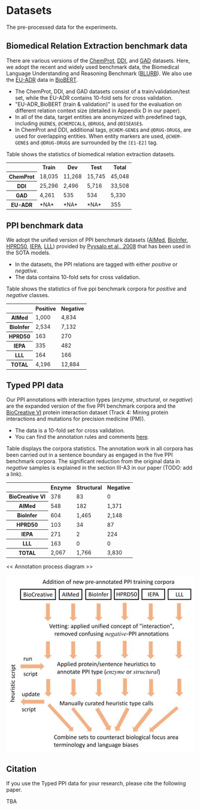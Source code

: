 # Datasets
The pre-processed data for the experiments.

## Biomedical Relation Extraction benchmark data
There are various versions of the [ChemProt](https://www.ncbi.nlm.nih.gov/pmc/articles/PMC6051439/), [DDI](https://www.sciencedirect.com/science/article/pii/S1532046413001123?via%3Dihub), and [GAD](https://bmcbioinformatics.biomedcentral.com/articles/10.1186/s12859-015-0472-9) datasets. Here, we adopt the recent and widely used
benchmark data, the Biomedical Language Understanding and Reasoning Benchmark ([BLURB](https://dl.acm.org/doi/pdf/10.1145/3458754)). We also
use the [EU-ADR](https://www.sciencedirect.com/science/article/pii/S1532046412000573) data in [BioBERT](https://academic.oup.com/bioinformatics/article/36/4/1234/5566506).

* The ChemProt, DDI, and GAD datasets consist of a train/validation/test set, while the EU-ADR contains 10-fold sets for cross validation.
* "EU-ADR_BioBERT (train & validation)" is used for the evaluation on different relation context size (detailed in Appendix D in our paper). 
* In all of the data, target entities are anonymized with predefined tags, including `@GENE$`, `@CHEMICAL$`, `@DRUG$`, and `@DISEASE$`. 
* In ChemProt and DDI, additional tags, `@CHEM-GENE$` and `@DRUG-DRUG$`, are used for overlapping entities. 
When entity markers are used, `@CHEM-GENE$` and `@DRUG-DRUG$` are surrounded by the `[E1-E2]` tag.

Table shows the statistics of biomedical relation extraction datasets.

<table>
    <tr>
        <th></th>
        <th>Train</th>
        <th>Dev</th>
        <th>Test</th>
        <th>Total</th>
    </tr>
	<tr>
        <th>ChemProt</th>
        <td>18,035</td>
        <td>11,268</td>
        <td>15,745</td>
        <td>45,048</td>
    </tr>
    <tr>
        <th>DDI</th>
        <td>25,296</td>
        <td>2,496</td>
        <td>5,716</td>
		<td>33,508</td>
    </tr>
    <tr>
        <th>GAD</th>
        <td>4,261</td>
        <td>535</td>
        <td>534</td>
		<td>5,330</td>
    </tr>
	<tr>
        <th>EU-ADR</th>
        <td>*NA*</td>
        <td>*NA*</td>
        <td>*NA*</td>
		<td>355</td>
    </tr>
</table>


## PPI benchmark data
We adopt the unified version of PPI benchmark datasets ([AIMed](https://www.sciencedirect.com/science/article/pii/S0933365704001319), 
[BioInfer](https://link.springer.com/article/10.1186/1471-2105-8-50), 
[HPRD50](https://academic.oup.com/bioinformatics/article/23/3/365/236564),
[IEPA](http://psb.stanford.edu/psb-online/proceedings/psb02/ding.pdf),
[LLL](https://hal.inrae.fr/hal-02762818/document)) provided by [Pyysalo et al., 2008](https://bmcbioinformatics.biomedcentral.com/articles/10.1186/1471-2105-9-S3-S6) that has been used in the SOTA models. 
* In the datasets, the PPI relations are tagged with either *positive* or *negative*. 
* The data contains 10-fold sets for cross validation.

Table shows the statistics of five ppi benchmark corpora for *positive* and *negative* classes.

<table>
    <tr>
        <th></th>
        <th>Positive</th>
        <th>Negative</th>
    </tr>
	<tr>
        <th>AIMed</th>
        <td>1,000</td>
        <td>4,834</td>
    </tr>
    <tr>
        <th>BioInfer</th>
        <td>2,534</td>
        <td>7,132</td>
    </tr>
	<tr>
        <th>HPRD50</th>
        <td>163</td>
        <td>270</td>
    </tr>
    <tr>
        <th>IEPA</th>
        <td>335</td>
        <td>482</td>
    </tr>
    <tr>
        <th>LLL</th>
        <td>164</td>
        <td>166</td>
    </tr>
	<tr>
        <th>TOTAL</th>
        <td>4,196</td>
        <td>12,884</td>
    </tr>
</table>

## Typed PPI data
Our PPI annotations with interaction types (*enzyme*, *structural*, or *negative*) are the expanded version of the five PPI benchmark corpora and the [BioCreative VI](https://academic.oup.com/database/article/doi/10.1093/database/bay147/5303240) protein interaction dataset (Track 4: Mining protein interactions and mutations for precision medicine (PM)).
* The data is a 10-fold set for cross validation.
* You can find the annotation rules and comments [here](PPI/type_annotation/annotation_resources).

Table displays the corpora statistics. The annotation work in all corpora has been carried out in a sentence boundary as engaged in the five PPI benchmark corpora.
The significant reduction from the original data in *negative* samples is explained in the section III-A3 in our paper (TODO: add a link).


<table>
    <tr>
        <th></th>
        <th>Enzyme</th>
        <th>Structural</th>
        <th>Negative</th>
    </tr>
	<tr>
        <th>BioCreative VI</th>
        <td>378</td>
        <td>83</td>
        <td>0</td>
    </tr>
    <tr>
        <th>AIMed</th>
        <td>548</td>
        <td>182</td>
        <td>1,371</td>
    </tr>
    <tr>
        <th>BioInfer</th>
        <td>604</td>
        <td>1,465</td>
        <td>2,148</td>
    </tr>
	<tr>
        <th>HPRD50</th>
        <td>103</td>
        <td>34</td>
        <td>87</td>
    </tr>
    <tr>
        <th>IEPA</th>
        <td>271</td>
        <td>2</td>
        <td>224</td>
    </tr>
    <tr>
        <th>LLL</th>
        <td>163</td>
        <td>0</td>
        <td>0</td>
    </tr>
	<tr>
        <th>TOTAL</th>
        <td>2,067</td>
        <td>1,766</td>
        <td>3,830</td>
    </tr>
</table>

<< Annotation process diagram >>

![Annotation process diagram](../img/annotation_diagram.jpg)


## Citation
If you use the Typed PPI data for your research, please cite the following paper.

TBA
